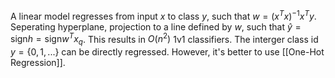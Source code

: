 A linear model regresses from input $x$ to class $y$, such that $w=(x^Tx)^{-1}x^Ty$. 
Seperating hyperplane, projection to a line defined by $w$, such that $\hat y=\text{sign} h = \text{sign} w^Tx_q$. This results in $O(n^2)$ 1v1 classifiers. The interger class id $y=\{0, 1, ...\}$ can be directly regressed. However, it's better to use [[One-Hot Regression]]. 